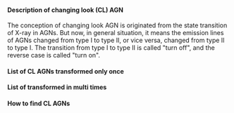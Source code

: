 #### Description of changing look (CL) AGN

The conception of changing look AGN is originated from the state transition of X-ray in AGNs. But now, in general situation, it means the emission lines of AGNs changed from type I to type II, or vice versa, changed from type II to type I. The transition from type I to type II is called "turn off", and the reverse case is called "turn on".

#### List of CL AGNs transformed only once

#### List of transformed in multi times

#### How to find CL AGNs


